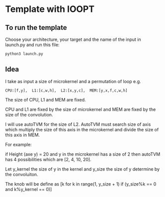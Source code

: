 # Template with IOOPT

## To run the template

Choose your architecture, your target and the name of the input in launch.py and run this file:

```sh
python3 launch.py
```


## Idea

I take as input a size of microkernel and a permutation of loop e.g.

```
CPU:[f,y],  L1:[c,w,h],  L2:[x,y,c],  MEM:[y,x,f,c,w,h]
```

The size of CPU, L1 and MEM are fixed.

CPU and L1 are fixed by the size of microkernel and MEM are fixed by the size of the convolution.

I will use autoTVM for the size of L2. AutoTVM must search size of axis which multiply the size of this axis in the microkernel and divide the size of this axis in MEM.


For example:

if Height (axe y) = 20 and y in the microkernel has a size of 2 then autoTVM has 4 possibilities which are [2, 4, 10, 20].


Let y_kernel the size of y in the kernel and y_size the size of y determine by the convoluiton.

The knob will be define as [k for k in range(1, y_size + 1) if (y_size%k == 0 and k%y_kernel == 0)]

